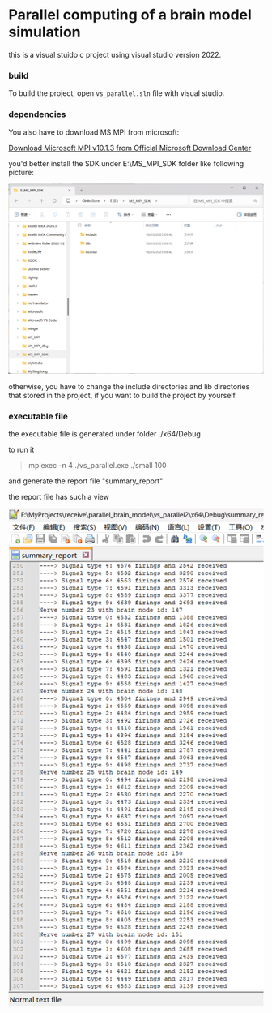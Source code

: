 # Parallel computing of a brain model simulation

this is a visual stuido c project using visual studio version 2022.



### build

To build the project, open `vs_parallel.sln` file with visual studio.



### dependencies

You also have to download MS MPI from microsoft:

[Download Microsoft MPI v10.1.3 from Official Microsoft Download Center](https://www.microsoft.com/en-us/download/details.aspx?id=105289)

you'd better install the SDK under E:\MS_MPI_SDK folder like following picture:

![](./res/p1.png)

otherwise, you have to change the include directories and lib directories that stored in the project, if you want to build the project by yourself.



### executable file

the executable file is generated under folder ./x64/Debug

to run it

> mpiexec -n 4 ./vs_parallel.exe ./small 100

and generate the report file "summary_report"

the report file has such a view

![](./res/p2.png)






